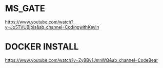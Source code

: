# MS_GATE

https://www.youtube.com/watch?v=Jo5TVUBjbIs&ab_channel=CodingwithKevin



# DOCKER INSTALL

https://www.youtube.com/watch?v=ZyBBv1JmnWQ&ab_channel=CodeBear


